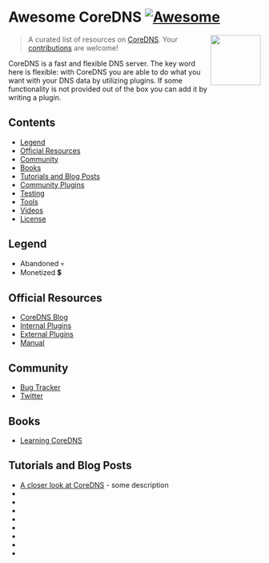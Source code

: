 # Awesome CoreDNS [![Awesome](https://awesome.re/badge.svg)](https://awesome.re)  <!-- omit in toc -->

> A curated list of resources on [CoreDNS](https://www.coredns.io/).
> [<img src="https://cncf-branding.netlify.app/img/projects/coredns/stacked/color/coredns-stacked-color.svg" align="right" width="100">](https://coredns.io)
> Your [contributions](https://github.com/mariuskimmina/awesome-coredns/blob/main/contributing.md) are welcome!

CoreDNS is a fast and flexible DNS server. The key word here is flexible: with CoreDNS you are able to do what you want with your DNS data by utilizing plugins. If some functionality is not provided out of the box you can add it by writing a plugin.

## Contents <!-- omit in toc -->

- [Legend](#legend)
- [Official Resources](#official-resources)
- [Community](#community)
- [Books](#books)
- [Tutorials and Blog Posts](#tutorials-and-blog-posts)
- [Community Plugins](#community-modules)
- [Testing](#testing)
- [Tools](#tools)
- [Videos](#videos)
- [License](#license)

## Legend

- Abandoned :skull:
- Monetized :heavy_dollar_sign:

## Official Resources

- [CoreDNS Blog](https://coredns.io/blog/)
- [Internal Plugins](https://coredns.io/plugins)
- [External Plugins](https://coredns.io/explugins)
- [Manual](https://coredns.io/manual)

## Community

- [Bug Tracker](https://github.com/coredns/coredns/issues)
- [Twitter](https://twitter.com/corednsio)

## Books

- [Learning CoreDNS](https://www.oreilly.com/library/view/learning-coredns/9781492047957/)


## Tutorials and Blog Posts

- [A closer look at CoreDNS](https://medium.com/opstree-technology/a-closer-look-at-coredns-9968a1949577) - some description
- []()
- []()
- []()
- []()
- []()
- []()
- []()
- []()
